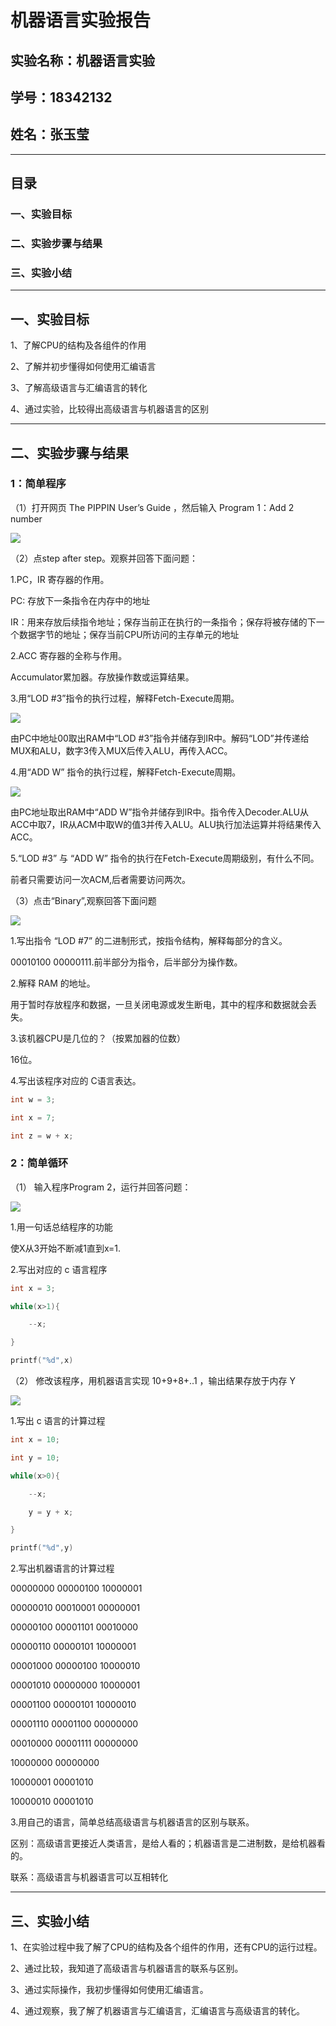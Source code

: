 #     机器语言实验报告

## 实验名称：机器语言实验

## 学号：18342132

## 姓名：张玉莹
---

## 目录

### 一、实验目标

### 二、实验步骤与结果

### 三、实验小结

---

## 一、实验目标

1、了解CPU的结构及各组件的作用

2、了解并初步懂得如何使用汇编语言

3、了解高级语言与汇编语言的转化

4、通过实验，比较得出高级语言与机器语言的区别

---

## 二、实验步骤与结果

### 1：简单程序

（1）打开网页 The PIPPIN User’s Guide ，然后输入 Program 1：Add 2 number

![](images\QQ截图20181107204050.png)

（2）点step after step。观察并回答下面问题：

1.PC，IR 寄存器的作用。

PC: 存放下一条指令在内存中的地址 

IR：用来存放后续指令地址；保存当前正在执行的一条指令；保存将被存储的下一个数据字节的地址；保存当前CPU所访问的主存单元的地址 

2.ACC 寄存器的全称与作用。

Accumulator累加器。存放操作数或运算结果。

3.用“LOD #3”指令的执行过程，解释Fetch-Execute周期。

![](images\QQ截图20181107180357.png)

由PC中地址00取出RAM中“LOD #3”指令并储存到IR中。解码“LOD”并传递给MUX和ALU，数字3传入MUX后传入ALU，再传入ACC。

4.用“ADD W” 指令的执行过程，解释Fetch-Execute周期。

![](images\QQ截图20181107180553.png)

由PC地址取出RAM中“ADD W”指令并储存到IR中。指令传入Decoder.ALU从ACC中取7，IR从ACM中取W的值3并传入ALU。ALU执行加法运算并将结果传入ACC。

5.“LOD #3” 与 “ADD W” 指令的执行在Fetch-Execute周期级别，有什么不同。

前者只需要访问一次ACM,后者需要访问两次。

（3）点击“Binary”,观察回答下面问题

![](images\QQ截图20181107180736.png)

1.写出指令 “LOD #7” 的二进制形式，按指令结构，解释每部分的含义。

00010100 00000111.前半部分为指令，后半部分为操作数。

2.解释 RAM 的地址。

用于暂时存放程序和数据，一旦关闭电源或发生断电，其中的程序和数据就会丢失。

3.该机器CPU是几位的？（按累加器的位数）

16位。

4.写出该程序对应的 C语言表达。

```c
int w = 3;

int x = 7;

int z = w + x;
```

### 2：简单循环

（1） 输入程序Program 2，运行并回答问题：

![](images\QQ截图20181107185153.png)

1.用一句话总结程序的功能

使X从3开始不断减1直到x=1.

2.写出对应的 c 语言程序

```c
int x = 3;

while(x>1){

    --x;

}

printf("%d",x)
```

（2） 修改该程序，用机器语言实现 10+9+8+..1 ，输出结果存放于内存 Y

![](images\QQ截图20181107193353.png)

1.写出 c 语言的计算过程

```c
int x = 10;

int y = 10;

while(x>0){

    --x;

    y = y + x;

}

printf("%d",y)
```

2.写出机器语言的计算过程

00000000 00000100 10000001

00000010 00010001 00000001

00000100 00001101 00010000
 
00000110 00000101 10000001

00001000 00000100 10000010

00001010 00000000 10000001

00001100 00000101 10000010

00001110 00001100 00000000

00010000 00001111 00000000

10000000 00000000

10000001 00001010

10000010 00001010

3.用自己的语言，简单总结高级语言与机器语言的区别与联系。

区别：高级语言更接近人类语言，是给人看的；机器语言是二进制数，是给机器看的。

联系：高级语言与机器语言可以互相转化

---

## 三、实验小结

1、在实验过程中我了解了CPU的结构及各个组件的作用，还有CPU的运行过程。

2、通过比较，我知道了高级语言与机器语言的联系与区别。

3、通过实际操作，我初步懂得如何使用汇编语言。

4、通过观察，我了解了机器语言与汇编语言，汇编语言与高级语言的转化。